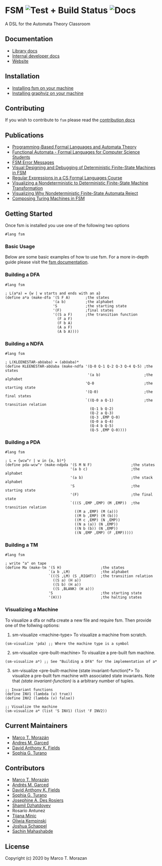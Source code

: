 # FSM   ![Test + Build Status](https://github.com/morazanm/fsm/actions/workflows/ci.yml/badge.svg) ![Docs](https://github.com/morazanm/fsm/actions/workflows/docs.yml/badge.svg)
A DSL for the Automata Theory Classroom


## Documentation
- [Library docs](https://morazanm.github.io/fsm/fsm/index.html)
- [Internal developer docs](https://morazanm.github.io/fsm/dev/index.html)
- [Website](https://morazanm.github.io/fsm/)

## Installation
- [Installing fsm on your machine](fsm-docs/readmes/fsm_install.md)
- [Installing graphviz on your machine](fsm-gviz/README.md)


## Contributing
If you wish to contribute to `fsm` please read the [contribution docs](fsm-docs/readmes/contribute.md)


## Publications
- [Programming-Based Formal Languages and Automata Theory](https://link.springer.com/book/10.1007/978-3-031-43973-5)
- [Functional Automata - Formal Languages for Computer Science Students](https://arxiv.org/abs/1412.4878)
- [FSM Error Messages](https://arxiv.org/abs/1906.11421v1)
- [Visual Designing and Debugging of Deterministic Finite-State Machines in FSM](https://arxiv.org/abs/2008.09254)
- [Regular Expressions in a CS Formal Languages Course](https://arxiv.org/abs/2308.06969v1)
- [Visualizing a Nondeterministic to Deterministic Finite-State Machine Transformation](https://arxiv.org/abs/2310.08248)
- [Visualizing Why Nondeterministic Finite-State Automata Reject](https://arxiv.org/abs/2310.08025)
- [Composing Turing Machines in FSM](https://dl.acm.org/doi/10.1145/3622780.3623647)

## Getting Started
Once fsm is installed you use one of the following two options
```racket
#lang fsm
```


### Basic Usage
Below are some basic examples of how to use fsm. For a more in-depth guide please visit the [fsm documentation](https://morazanm.github.io/fsm/fsm/index.html).


### Building a DFA
```racket
#lang fsm 

; L(a*a) = {w | w starts and ends with an a}
(define a*a (make-dfa '(S F A)       ;the states
                      '(a b)         ;the alphabet
                      'S             ;the starting state
                      '(F)           ;final states
                      '((S a F)      ;the transition function
                        (F a F)
                        (F b A)
                        (A a F)
                        (A b A))))
```

### Building a NDFA
```racket
#lang fsm

; L(KLEENESTAR-abUaba) = (abUaba)*
(define KLEENESTAR-abUaba (make-ndfa '(Q-0 Q-1 Q-2 Q-3 Q-4 Q-5) ;the states
                                      '(a b)                    ;the alphabet
                                     'Q-0                       ;the starting state
                                     '(Q-0)                     ;the final states
                                     `((Q-0 a Q-1)              ;the transition relation
                                       (Q-1 b Q-2)
                                       (Q-2 a Q-3)
                                       (Q-3 ,EMP Q-0)
                                       (Q-0 a Q-4)
                                       (Q-4 b Q-5)
                                       (Q-5 ,EMP Q-0))))
```
### Building a PDA
```racket
#lang fsm

; L = {wcw^r | w in {a, b)*}
(define pda-wcw^r (make-ndpda '(S M N F)                  ;the states
                              '(a b c)                    ;the alphabet
                              '(a b)                      ;the stack alphabet
                              'S                          ;the starting state
                              '(F)                        ;the final state
                              `(((S ,EMP ,EMP) (M ,EMP))  ;the transition relation
                                ((M a ,EMP) (M (a)))
                                ((M b ,EMP) (M (b)))
                                ((M c ,EMP) (N ,EMP))
                                ((N a (a)) (N ,EMP))
                                ((N b (b)) (N ,EMP))
                                ((N ,EMP ,EMP) (F ,EMP)))))
```
### Building a TM
```racket
#lang fsm

; write "a" on tape
(define Ma (make-tm '(S H)                  ;the states
                    `(a b ,LM)              ;the alphabet
                    `(((S ,LM) (S ,RIGHT))  ;the transition relation
                      ((S a) (H a))
                      ((S b) (H a))
                      ((S ,BLANK) (H a)))
                    'S                      ;the starting state
                    '(H)))                  ;the halting states
```


### Visualizing a Machine 
To visualize a dfa or ndfa create a new file and require fsm. Then provide one of the follwing options:

1) sm-visualize &lt;machine-type&gt; To visualize a machine from scratch.
```racket
(sm-visualize 'pda) ;; Where the machine type is a symbol
```

2) sm-visualize &lt;pre-built-machine&gt; To visualize a pre-built fsm machine.
```racket
(sm-visualize a*) ;; See "Building a DFA" for the implementation of a*
```

3) sm-visualize &lt;pre-built-machine (state invariant-function)*&gt; To visualize a pre-built fsm machine with associated state invariants. Note that *(state invariant-function)* is a arbitrary number of tuples.
```racket
;; Invariant functions
(define INV1 (lambda (v) true))
(define INV2 (lambda (v) false))

;; Visualize the machine 
(sm-visualize a* (list 'S INV1) (list 'F INV2))
```

## Current Maintainers
- [Marco T. Morazán](https://github.com/morazanm)
- [Andres M. Garced](https://github.com/sora-g22)
- [David Anthony K. Fields](https://github.com/David-Fields27)
- [Sophia G. Turano](https://github.com/sophiaturano)
## Contributors 
- [Marco T. Morazán](https://github.com/morazanm)
- [Andrés M. Garced](https://github.com/sora-g22)
- [David Anthony K. Fields](https://github.com/David-Fields27)
- [Sophia G. Turano](https://github.com/sophiaturano)
- [Josephine A. Des Rosiers](https://github.com/josdes)
- [Shamil Dzhatdoyev](https://github.com/shamil-dzhatdo)
- Rosario Antunez
- [Tijana Minic](https://github.com/tijanaminic1)
- [Oliwia Kempinski](https://github.com/oliwial23)
- [Joshua Schappel](https://github.com/jschappel)
- [Sachin Mahashabde](https://github.com/sachinmahashabde)

## License
Copyright (c) 2020 by Marco T. Morazan
